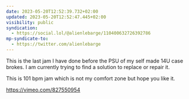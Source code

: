 ```yaml
---
date: 2023-05-20T12:52:39.732+02:00
updated: 2023-05-20T12:52:47.445+02:00
visibility: public
syndication:
  - https://social.lol/@alienlebarge/110400632726392786
mp-syndicate-to:
  - https://twitter.com/alienlebarge
---
```

This is the last jam I have done before the PSU of my self made 14U case brokes. I am currently trying to find a solution to replace or repair it.

This is 101 bpm jam which is not my comfort zone but hope you like it.

https://vimeo.com/827550954
